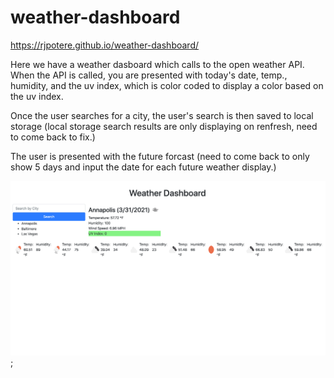 # weather-dashboard

https://rjpotere.github.io/weather-dashboard/

Here we have a weather dasboard which calls to the open weather API. When the API is called, you are presented with today's date, temp., humidity, and the uv index, which is color coded to display a color based on the uv index. 

Once the user searches for a city, the user's search is then saved to local storage (local storage search results are only displaying on renfresh, need to come back to fix.)

The user is presented with the future forcast (need to come back to only show 5 days and input the date for each future weather display.)

![photo](assets/img/weatherdash.png);
